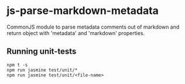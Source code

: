 # js-parse-markdown-metadata
CommonJS module to parse metadata comments out of markdown and return object with 'metadata' and 'markdown' properties.

## Running unit-tests
`npm t -s`  
`npm run jasmine test/unit/*`  
`npm run jasmine test/unit/<file-name>`
